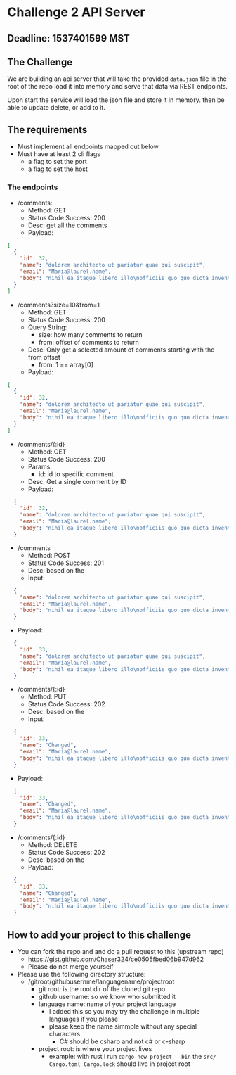 # Challenge 2 API Server

## Deadline: 1537401599 MST

## The Challenge

We are building an api server that will take the provided `data.json` file in the root of the repo load it into memory and serve that data via REST endpoints.

Upon start the service will load the json file and store it in memory. then be able to update delete, or add to it.

## The requirements

- Must implement all endpoints mapped out below
- Must have at least 2 cli flags
  - a flag to set the port
  - a flag to set the host

### The endpoints

- /comments: 
  - Method: GET 
  - Status Code Success: 200 
  - Desc: get all the comments
  - Payload:

```json
[
  {
    "id": 32,
    "name": "dolorem architecto ut pariatur quae qui suscipit",
    "email": "Maria@laurel.name",
    "body": "nihil ea itaque libero illo\nofficiis quo quo dicta inventore consequatur voluptas voluptatem\ncorporis sed necessitatibus velit tempore\nrerum velit et temporibus"
  }
]
```
- /comments?size=10&from=1
  - Method: GET
  - Status Code Success: 200
  - Query String:
    - size: how many comments to return
    - from: offset of comments to return
  - Desc: Only get a selected amount of comments starting with the from offset
    - from: 1 == array[0]
  - Payload: 

```json
[  
  {
    "id": 32,
    "name": "dolorem architecto ut pariatur quae qui suscipit",
    "email": "Maria@laurel.name",
    "body": "nihil ea itaque libero illo\nofficiis quo quo dicta inventore consequatur voluptas voluptatem\ncorporis sed necessitatibus velit tempore\nrerum velit et temporibus"
  }
]
```

- /comments/{:id}
  - Method: GET
  - Status Code Success: 200
  - Params:
    - id: id to specific comment
  - Desc: Get a single comment by ID
  - Payload:

```json
  {
    "id": 32,
    "name": "dolorem architecto ut pariatur quae qui suscipit",
    "email": "Maria@laurel.name",
    "body": "nihil ea itaque libero illo\nofficiis quo quo dicta inventore consequatur voluptas voluptatem\ncorporis sed necessitatibus velit tempore\nrerum velit et temporibus"
  }
```

- /comments
  - Method: POST
  - Status Code Success: 201
  - Desc: based on the
  - Input: 

```json
  {
    "name": "dolorem architecto ut pariatur quae qui suscipit",
    "email": "Maria@laurel.name",
    "body": "nihil ea itaque libero illo\nofficiis quo quo dicta inventore consequatur voluptas voluptatem\ncorporis sed necessitatibus velit tempore\nrerum velit et temporibus"
  }
```

  - Payload:

```json
  {
    "id": 33,
    "name": "dolorem architecto ut pariatur quae qui suscipit",
    "email": "Maria@laurel.name",
    "body": "nihil ea itaque libero illo\nofficiis quo quo dicta inventore consequatur voluptas voluptatem\ncorporis sed necessitatibus velit tempore\nrerum velit et temporibus"
  }
```

- /comments/{:id}
  - Method: PUT
  - Status Code Success: 202
  - Desc: based on the  
  - Input:

```json
  {
    "id": 33,
    "name": "Changed",
    "email": "Maria@laurel.name",
    "body": "nihil ea itaque libero illo\nofficiis quo quo dicta inventore consequatur voluptas voluptatem\ncorporis sed necessitatibus velit tempore\nrerum velit et temporibus"
  }
```

  - Payload:

```json
  {
    "id": 33,
    "name": "Changed",
    "email": "Maria@laurel.name",
    "body": "nihil ea itaque libero illo\nofficiis quo quo dicta inventore consequatur voluptas voluptatem\ncorporis sed necessitatibus velit tempore\nrerum velit et temporibus"
  }
```

- /comments/{:id}
  - Method: DELETE
  - Status Code Success: 202
  - Desc: based on the  
  - Payload:

```json
  {
    "id": 33,
    "name": "Changed",
    "email": "Maria@laurel.name",
    "body": "nihil ea itaque libero illo\nofficiis quo quo dicta inventore consequatur voluptas voluptatem\ncorporis sed necessitatibus velit tempore\nrerum velit et temporibus"
  }
```

## How to add your project to this challenge

- You can fork the repo and and do a pull request to this (upstream repo)
  - https://gist.github.com/Chaser324/ce0505fbed06b947d962
  - Please do not merge yourself
- Please use the following directory structure:
  - /gitroot/githubusernme/languagename/projectroot
    - git root: is the root dir of the cloned git repo
    - github username: so we know who submitted it
    - language name: name of your project language
      - I added this so you may try the challenge in multiple languages if you please
      - please keep the name simmple without any special characters
        - C# should be csharp and not c# or c-sharp
    - project root: is where your project lives
      - example: with rust i run `cargo new project --bin` the `src/ Cargo.toml Cargo.lock` should live in project root

